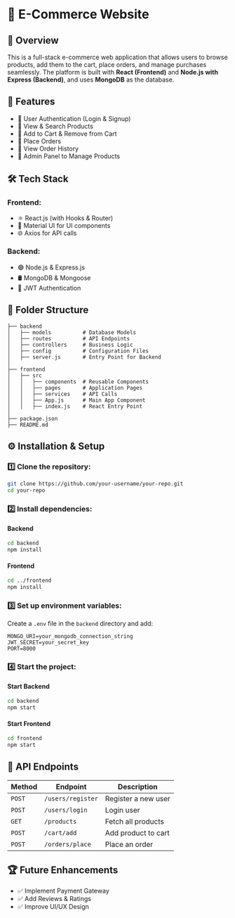 # 🛒 E-Commerce Website

## 📌 Overview
This is a full-stack e-commerce web application that allows users to browse products, add them to the cart, place orders, and manage purchases seamlessly. The platform is built with **React (Frontend)** and **Node.js with Express (Backend)**, and uses **MongoDB** as the database.

## 🚀 Features
- 🔹 User Authentication (Login & Signup)
- 🔹 View & Search Products
- 🔹 Add to Cart & Remove from Cart
- 🔹 Place Orders
- 🔹 View Order History
- 🔹 Admin Panel to Manage Products

## 🛠️ Tech Stack
### **Frontend:**
- ⚛️ React.js (with Hooks & Router)
- 🎨 Material UI for UI components
- 🌐 Axios for API calls

### **Backend:**
- 🟢 Node.js & Express.js
- 🛢️ MongoDB & Mongoose
- 🔐 JWT Authentication

## 📂 Folder Structure
```
├── backend
│   ├── models          # Database Models
│   ├── routes          # API Endpoints
│   ├── controllers     # Business Logic
│   ├── config          # Configuration Files
│   ├── server.js       # Entry Point for Backend
│
├── frontend
│   ├── src
│   │   ├── components  # Reusable Components
│   │   ├── pages       # Application Pages
│   │   ├── services    # API Calls
│   │   ├── App.js      # Main App Component
│   │   ├── index.js    # React Entry Point
│
├── package.json
├── README.md
```

## ⚙️ Installation & Setup
### 1️⃣ Clone the repository:
```sh
git clone https://github.com/your-username/your-repo.git
cd your-repo
```
### 2️⃣ Install dependencies:
#### Backend
```sh
cd backend
npm install
```
#### Frontend
```sh
cd ../frontend
npm install
```

### 3️⃣ Set up environment variables:
Create a `.env` file in the `backend` directory and add:
```
MONGO_URI=your_mongodb_connection_string
JWT_SECRET=your_secret_key
PORT=8000
```

### 4️⃣ Start the project:
#### Start Backend
```sh
cd backend
npm start
```
#### Start Frontend
```sh
cd frontend
npm start
```

## 📌 API Endpoints
| Method | Endpoint | Description |
|--------|----------|------------|
| `POST` | `/users/register` | Register a new user |
| `POST` | `/users/login` | Login user |
| `GET` | `/products` | Fetch all products |
| `POST` | `/cart/add` | Add product to cart |
| `POST` | `/orders/place` | Place an order |


## 🏆 Future Enhancements
- ✅ Implement Payment Gateway
- ✅ Add Reviews & Ratings
- ✅ Improve UI/UX Design
